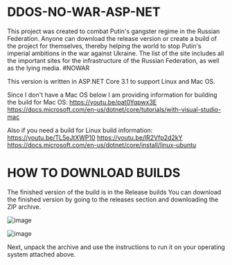 # DDOS-NO-WAR-ASP-NET

This project was created to combat Putin's gangster regime in the Russian Federation. Anyone can download the release version or create a build of the project for themselves, thereby helping the world to stop Putin's imperial ambitions in the war against Ukraine. 
The list of the site includes all the important sites for the infrastructure of the Russian Federation, as well as the lying media. #NOWAR


This version is written in ASP.NET Core 3.1 to support Linux and Mac OS.

Since I don't have a Mac OS below I am providing information for building the build for Mac OS:
https://youtu.be/pat0Yqpwx3E
https://docs.microsoft.com/en-us/dotnet/core/tutorials/with-visual-studio-mac

Also if you need a build for Linux build information:
https://youtu.be/TL5eJtXWP10
https://youtu.be/lR2Vfp2d2kY
https://docs.microsoft.com/en-us/dotnet/core/install/linux-ubuntu

# HOW TO DOWNLOAD BUILDS 

The finished version of the build is in the Release builds
You can download the finished version by going to the releases section and downloading the ZIP archive. 

![image](https://user-images.githubusercontent.com/93394175/155883369-a18722ca-d164-40a0-b715-3673861b9574.png)

![image](https://user-images.githubusercontent.com/93394175/155883432-48c8bcff-ba5d-4723-9425-a40bf2fe5dfb.png)

Next, unpack the archive and use the instructions to run it on your operating system attached above.

